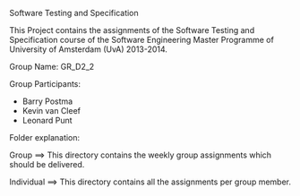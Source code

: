 Software Testing and Specification 

This Project contains the assignments of the Software Testing and Specification course of the Software Engineering Master Programme of University of Amsterdam (UvA) 2013-2014.

Group Name: GR_D2_2

Group Participants:
- Barry Postma
- Kevin van Cleef
- Leonard Punt

Folder explanation:

Group ==>		This directory contains the weekly group assignments which should be delivered.

Individual ==>  	This directory contains all the assignments per group member.

